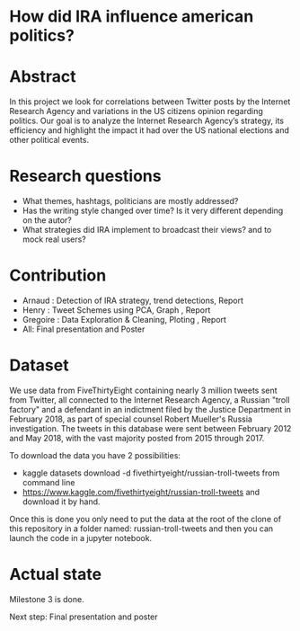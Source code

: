 # How did IRA influence american politics?


# Abstract
In this project we look for correlations between Twitter posts by the Internet Research Agency and variations in the US citizens opinion regarding politics. 
Our goal is to analyze the Internet Research Agency’s strategy, its efficiency and highlight the impact it had over the US national elections and other political events.

# Research questions 
- What themes, hashtags, politicians are mostly addressed?
- Has the writing style changed over time? Is it very different depending on the autor? 
- What strategies did IRA implement to broadcast their views? and to mock real users?

# Contribution
- Arnaud : Detection of IRA strategy, trend detections, Report
- Henry : Tweet Schemes using PCA, Graph , Report
- Gregoire : Data Exploration & Cleaning, Ploting , Report
- All: Final presentation and Poster

# Dataset
We use data from FiveThirtyEight containing nearly 3 million tweets sent from Twitter, all connected to the Internet Research Agency, a Russian "troll factory" and a defendant in an indictment filed by the Justice Department in February 2018, as part of special counsel Robert Mueller's Russia investigation. The tweets in this database were sent between February 2012 and May 2018, with the vast majority posted from 2015 through 2017.

To download the data you have 2 possibilities: 
- kaggle datasets download -d fivethirtyeight/russian-troll-tweets from command line
- https://www.kaggle.com/fivethirtyeight/russian-troll-tweets and download it by hand.

Once this is done you only need to put the data at the root of the clone of this repository in a folder named: russian-troll-tweets and then you can launch the code in a jupyter notebook.

# Actual state
Milestone 3 is done.

Next step: Final presentation and poster
